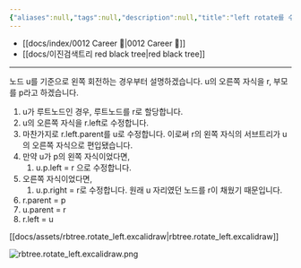 ```yaml
---
{"aliases":null,"tags":null,"description":null,"title":"left rotate를 수행하는 간단한 수도코드를 작성해보세요 {red black tree}","created":"2024-01-08T15:12:46","updated":"2024-01-10T02:03:15","dg-publish":true,"permalink":"/docs/left rotate를 수행하는 간단한 수도코드를 작성해보세요 {red black tree}/","dgPassFrontmatter":true}
---
```


- [[docs/index/0012 Career 💼\|0012 Career 💼]]
- [[docs/이진검색트리 red black tree\|red black tree]]
---
노드 u를 기준으로 왼쪽 회전하는 경우부터 설명하겠습니다. u의 오른쪽 자식을 r, 부모를 p라고 하겠습니다.

1. u가 루트노드인 경우, 루트노드를 r로 할당합니다.
2. u의 오른쪽 자식을 r.left로 수정합니다.
3. 마찬가지로 r.left.parent를 u로 수정합니다. 이로써 r의 왼쪽 자식의 서브트리가 u의 오른쪽 자식으로 편입됐습니다.
4. 만약 u가 p의 왼쪽 자식이었다면,
	1. u.p.left = r 으로 수정합니다.
5. 오른쪽 자식이었다면,
	1. u.p.right = r로 수정합니다. 원래 u 자리였던 노드를 r이 채웠기 때문입니다.
6. r.parent = p
7. u.parent = r
8. r.left = u

[[docs/assets/rbtree.rotate_left.excalidraw\|rbtree.rotate_left.excalidraw]]

![rbtree.rotate_left.excalidraw.png](/img/user/docs/assets/rbtree.rotate_left.excalidraw.png)
